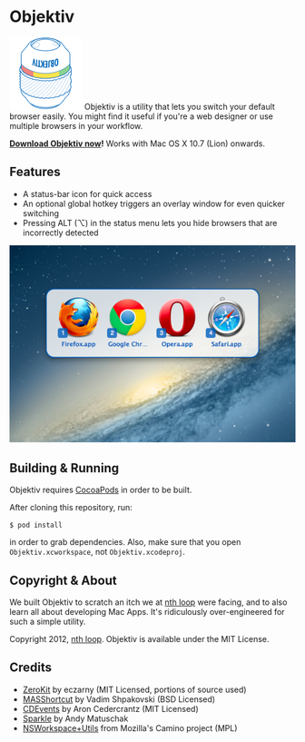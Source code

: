 Objektiv
========================================

![Objektiv Logo][logo] Objektiv is a utility that lets you switch your
default browser easily. You might find it useful if you're a web
designer or use multiple browsers in your workflow.

**[Download Objektiv now][download]!** Works with Mac OS X 10.7 (Lion) onwards.

Features
----------------------------------------

 - A status-bar icon for quick access
 - An optional global hotkey triggers an overlay window for even quicker
   switching
 - Pressing ALT (⌥) in the status menu lets you hide browsers that are
   incorrectly detected

![Screenshot of the Objektiv overlay window](Objektiv/en.lproj/objektiv-overlay.png)

Building & Running
----------------------------------------

Objektiv requires [CocoaPods][] in order to be built.

After cloning this repository, run:

    $ pod install

in order to grab dependencies. Also, make sure that you open
`Objektiv.xcworkspace`, not `Objektiv.xcodeproj`.

Copyright & About
----------------------------------------

We built Objektiv to scratch an itch we at [nth loop][] were facing, and
to also learn all about developing Mac Apps. It's ridiculously
over-engineered for such a simple utility.

Copyright 2012, [nth loop][]. Objektiv is available under the MIT
License.

Credits
----------------------------------------

  - [ZeroKit][] by eczarny (MIT Licensed, portions of source used)
  - [MASShortcut][] by Vadim Shpakovski (BSD Licensed)
  - [CDEvents][] by Aron Cedercrantz (MIT Licensed)
  - [Sparkle][] by Andy Matuschak
  - [NSWorkspace+Utils][1] from Mozilla's Camino project (MPL)

  [logo]:        Objektiv/Objektiv.iconset/icon_128x128.png
  [download]:    http://nthloop.com/objektiv/objektiv-latest.zip
  [nth loop]:    http://nthloop.com
  [CocoaPods]:   http://cocoapods.org/
  [ZeroKit]:     https://github.com/eczarny/zerokit
  [MASShortcut]: https://github.com/shpakovski/MASShortcut
  [CDEvents]:    http://aron.cedercrantz.com/CDEvents/
  [Sparkle]:     http://sparkle.andymatuschak.org/
  [1]:           http://hg.mozilla.org/camino/file/6d654a6d1cf4/src/extensions/NSWorkspace%2BUtils.h

